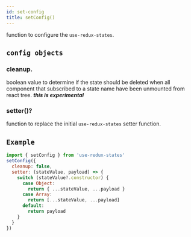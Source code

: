 ```yaml
---
id: set-config
title: setConfig()
---
```


function to configure the `use-redux-states`.

## `config objects`

### **cleanup.**

boolean value to determine if the state should be deleted when all component that subscribed to a state name have been unmounted from react tree.
**_this is experimental_**

### **setter()?**

function to replace the initial `use-redux-states` setter function.

## `Example`

```js
import { setConfig } from 'use-redux-states'
setConfig({
  cleanup: false,
  setter: (stateValue, payload) => {
    switch (stateValue?.constructor) {
      case Object:
        return { ...stateValue, ...payload }
      case Array:
        return [...stateValue, ...payload]
      default:
        return payload
    }
  }
})
```
